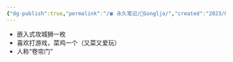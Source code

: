 ```yaml
---
{"dg-publish":true,"permalink":"/🍀 永久笔记/👨Gonglja/","created":"2023/03/04 00:00:51","updated":"2023/03/07 13:15:42"}
---
```




- 嵌入式攻城狮一枚
- 喜欢打游戏，菜鸡一个（又菜又爱玩）
- 人称“卷帘门”